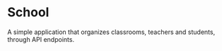 # School

A simple application that organizes classrooms, teachers and students, through API endpoints.
